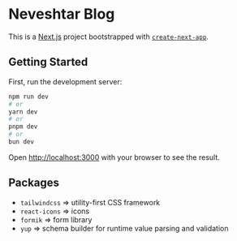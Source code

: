 
# Neveshtar Blog

This is a [Next.js](https://nextjs.org) project bootstrapped with [`create-next-app`](https://nextjs.org/docs/pages/api-reference/create-next-app).

## Getting Started

First, run the development server:

```bash
npm run dev
# or
yarn dev
# or
pnpm dev
# or
bun dev
```

Open [http://localhost:3000](http://localhost:3000) with your browser to see the result.

## Packages

- `tailwindcss` => utility-first CSS framework
- `react-icons` => icons
- `formik` => form library
- `yup` =>  schema builder for runtime value parsing and validation